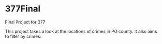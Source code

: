 # 377Final
Final Project for 377

This project takes a look at the locations of crimes in PG county.
It also aims to filter by crimes.